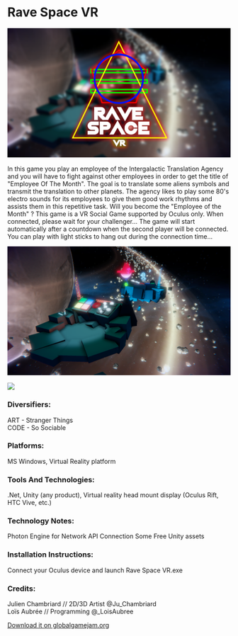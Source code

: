 # Rave Space VR

<p align="center"><img src="Archives/Visuels/Screen.png"></p>

In this game you play an employee of the Intergalactic Translation Agency and you will have to fight against other employees in order to get the title of "Employee Of The Month". The goal is to translate some aliens symbols and transmit the translation to other planets. The agency likes to play some 80's electro sounds for its employees to give them good work rhythms and assists them in this repetitive task. Will you become the "Employee of the Month" ? This game is a VR Social Game supported by Oculus only. When connected, please wait for your challenger... The game will start automatically after a countdown when the second player will be connected. You can play with light sticks to hang out during the connection time...
<p align="center"><img src="Archives/Visuels/GGJ2018.PNG"></p>
<p align="center"><img src="Archives/Visuels/Space Rave VR.gif" style="display:block; margin: auto; left:0; right:0;"></p>

### Diversifiers: 
ART - Stranger Things <br>
CODE - So Sociable

### Platforms: 
MS Windows, Virtual Reality platform

### Tools And Technologies: 
.Net, Unity (any product), Virtual reality head mount display (Oculus Rift, HTC Vive, etc.)

### Technology Notes: 
Photon Engine for Network API Connection Some Free Unity assets

### Installation Instructions: 
Connect your Oculus device and launch Rave Space VR.exe

### Credits: 
Julien Chambriard // 2D/3D Artist @Ju_Chambriard <br>
Loïs Aubrée // Programming @_LoisAubree

<a href="https://globalgamejam.org/2018/games/rave-space-vr">Download it on globalgamejam.org</a>
